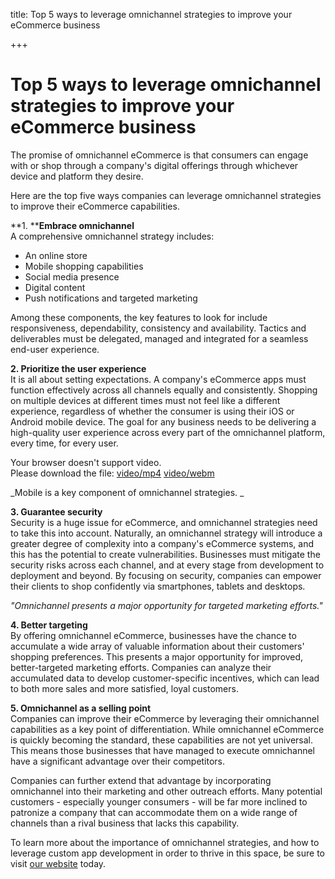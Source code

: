 title: Top 5 ways to leverage omnichannel strategies to improve your eCommerce business

+++


# Top 5 ways to leverage omnichannel strategies to improve your eCommerce business

The promise of omnichannel eCommerce is that consumers can engage with or shop through a company's digital offerings through whichever device and platform they desire.

Here are the top five ways companies can leverage omnichannel strategies to improve their eCommerce capabilities.

**1. ****Embrace omnichannel**  
​A comprehensive omnichannel strategy includes:

  * An online store
  * Mobile shopping capabilities
  * Social media presence
  * Digital content
  * Push notifications and targeted marketing

Among these components, the key features to look for include responsiveness, dependability, consistency and availability. Tactics and deliverables must be delegated, managed and integrated for a seamless end-user experience.

**2\. Prioritize the user experience**  
It is all about setting expectations. A company's eCommerce apps must function effectively across all channels equally and consistently. Shopping on multiple devices at different times must not feel like a different experience, regardless of whether the consumer is using their iOS or Android mobile device. The goal for any business needs to be delivering a high-quality user experience across every part of the omnichannel platform, every time, for every user.

Your browser doesn't support video.  
Please download the file: [video/mp4](https://s3-eu-west-1.amazonaws.com/brafton-rc-video-delivery-445bc51d410021c8/RecordedVideos/videos/6a86cddd-399c-4baf-9270-13b705c80669/1947/1223/Source-Video/288/video1.webm) [video/webm](https://s3-eu-west-1.amazonaws.com/brafton-rc-video-delivery-445bc51d410021c8/RecordedVideos/videos/6a86cddd-399c-4baf-9270-13b705c80669/1947/1223/Source-Video/288/video1.webm)

_Mobile is a key component of omnichannel strategies. _

**3\. Guarantee security**  
Security is a huge issue for eCommerce, and omnichannel strategies need to take this into account. Naturally, an omnichannel strategy will introduce a greater degree of complexity into a company's eCommerce systems, and this has the potential to create vulnerabilities. Businesses must mitigate the security risks across each channel, and at every stage from development to deployment and beyond. By focusing on security, companies can empower their clients to shop confidently via smartphones, tablets and desktops.

_"Omnichannel presents a major opportunity for targeted marketing efforts."_

**4\. Better targeting**  
By offering omnichannel eCommerce, businesses have the chance to accumulate a wide array of valuable information about their customers' shopping preferences. This presents a major opportunity for improved, better-targeted marketing efforts. Companies can analyze their accumulated data to develop customer-specific incentives, which can lead to both more sales and more satisfied, loyal customers.

**5\. Omnichannel as a selling point**  
Companies can improve their eCommerce by leveraging their omnichannel capabilities as a key point of differentiation. While omnichannel eCommerce is quickly becoming the standard, these capabilities are not yet universal. This means those businesses that have managed to execute omnichannel have a significant advantage over their competitors.

Companies can further extend that advantage by incorporating omnichannel into their marketing and other outreach efforts. Many potential customers - especially younger consumers - will be far more inclined to patronize a company that can accommodate them on a wide range of channels than a rival business that lacks this capability.

To learn more about the importance of omnichannel strategies, and how to leverage custom app development in order to thrive in this space, be sure to visit [our website](http://www.syrinx.com/) today.
